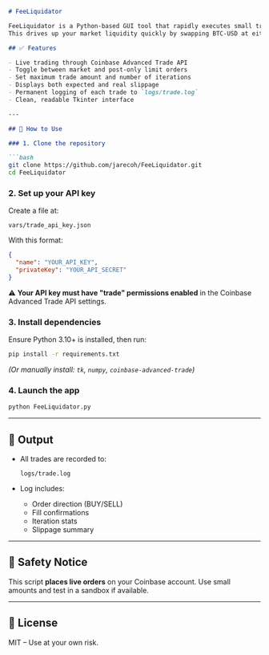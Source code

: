 ````markdown
# FeeLiquidator

FeeLiquidator is a Python-based GUI tool that rapidly executes small trades in a loop to quantify real-world slippage and fees on Coinbase. It supports both market and post-only limit orders.
This drives up your market liquidity quickly by swapping BTC-USD at either market or tight limit orders with the goal of reaching lower fee tiers.

## ✅ Features

- Live trading through Coinbase Advanced Trade API  
- Toggle between market and post-only limit orders  
- Set maximum trade amount and number of iterations  
- Displays both expected and real slippage  
- Permanent logging of each trade to `logs/trade.log`  
- Clean, readable Tkinter interface

---

## 🚀 How to Use

### 1. Clone the repository

```bash
git clone https://github.com/jarecoh/FeeLiquidator.git
cd FeeLiquidator
````

### 2. Set up your API key

Create a file at:

```
vars/trade_api_key.json
```

With this format:

```json
{
  "name": "YOUR_API_KEY",
  "privateKey": "YOUR_API_SECRET"
}
```

⚠️ **Your API key must have "trade" permissions enabled** in the Coinbase Advanced Trade API settings.

### 3. Install dependencies

Ensure Python 3.10+ is installed, then run:

```bash
pip install -r requirements.txt
```

*(Or manually install: `tk`, `numpy`, `coinbase-advanced-trade`)*

### 4. Launch the app

```bash
python FeeLiquidator.py
```

---

## 📁 Output

* All trades are recorded to:

  ```
  logs/trade.log
  ```

* Log includes:

  * Order direction (BUY/SELL)
  * Fill confirmations
  * Iteration stats
  * Slippage summary

---

## 🛑 Safety Notice

This script **places live orders** on your Coinbase account. Use small amounts and test in a sandbox if available.

---

## 📄 License

MIT – Use at your own risk.
